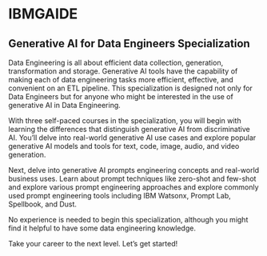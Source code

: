 # IBMGAIDE
## Generative AI for Data Engineers Specialization

Data Engineering is all about efficient data collection, generation, transformation and storage. Generative AI tools have the capability of making each of data engineering tasks more efficient, effective, and convenient on an ETL pipeline. This specialization is designed not only for Data Engineers but for anyone who might be interested in the use of generative AI in Data Engineering. 

With three self-paced courses in the specialization, you will begin with learning the differences that distinguish generative AI from discriminative AI. You’ll delve into real-world generative AI use cases and explore popular generative AI models and tools for text, code, image, audio, and video generation.

Next, delve into generative AI prompts engineering concepts and real-world business uses. Learn about prompt techniques like zero-shot and few-shot and explore various prompt engineering approaches and explore commonly used prompt engineering tools including IBM Watsonx, Prompt Lab, Spellbook, and Dust.

No experience is needed to begin this specialization, although you might find it helpful to have some data engineering knowledge. 

Take your career to the next level. Let’s get started!
